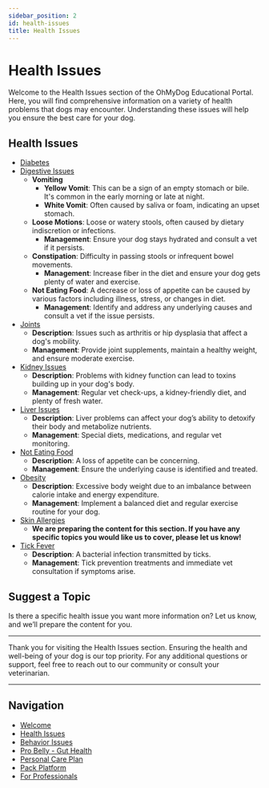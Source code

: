 ```yaml
---
sidebar_position: 2
id: health-issues
title: Health Issues
---
```


# Health Issues

Welcome to the Health Issues section of the OhMyDog Educational Portal. Here, you will find comprehensive information on a variety of health problems that dogs may encounter. Understanding these issues will help you ensure the best care for your dog.

## Health Issues

- [Diabetes](/Health-Issues/Diabetes/)
- [Digestive Issues](/Health-Issues/Digestive%20Issues/)
  - **Vomiting**
    - **Yellow Vomit**: This can be a sign of an empty stomach or bile. It's common in the early morning or late at night.
    - **White Vomit**: Often caused by saliva or foam, indicating an upset stomach.
  - **Loose Motions**: Loose or watery stools, often caused by dietary indiscretion or infections.
    - **Management**: Ensure your dog stays hydrated and consult a vet if it persists.
  - **Constipation**: Difficulty in passing stools or infrequent bowel movements.
    - **Management**: Increase fiber in the diet and ensure your dog gets plenty of water and exercise.
  - **Not Eating Food**: A decrease or loss of appetite can be caused by various factors including illness, stress, or changes in diet.
    - **Management**: Identify and address any underlying causes and consult a vet if the issue persists.
- [Joints](/Health-Issues/Joints/)
  - **Description**: Issues such as arthritis or hip dysplasia that affect a dog's mobility.
  - **Management**: Provide joint supplements, maintain a healthy weight, and ensure moderate exercise.
- [Kidney Issues](/Health-Issues/Kidney%20Issues/)
  - **Description**: Problems with kidney function can lead to toxins building up in your dog's body.
  - **Management**: Regular vet check-ups, a kidney-friendly diet, and plenty of fresh water.
- [Liver Issues](/Health-Issues/Liver%20Issues/)
  - **Description**: Liver problems can affect your dog’s ability to detoxify their body and metabolize nutrients.
  - **Management**: Special diets, medications, and regular vet monitoring.
- [Not Eating Food](/Health-Issues/Not%20Eating%20Food/)
  - **Description**: A loss of appetite can be concerning.
  - **Management**: Ensure the underlying cause is identified and treated.
- [Obesity](/Health-Issues/Obesity/)
  - **Description**: Excessive body weight due to an imbalance between calorie intake and energy expenditure.
  - **Management**: Implement a balanced diet and regular exercise routine for your dog.
- [Skin Allergies](/Health-Issues/Skin%20Allergies/)
  - **We are preparing the content for this section. If you have any specific topics you would like us to cover, please let us know!**
- [Tick Fever](/Health-Issues/Tick%20Fever/)
  - **Description**: A bacterial infection transmitted by ticks.
  - **Management**: Tick prevention treatments and immediate vet consultation if symptoms arise.

## Suggest a Topic

Is there a specific health issue you want more information on? Let us know, and we’ll prepare the content for you.

---

Thank you for visiting the Health Issues section. Ensuring the health and well-being of your dog is our top priority. For any additional questions or support, feel free to reach out to our community or consult your veterinarian.

---

## Navigation

- [Welcome](/)
- [Health Issues](/Health-Issues/)
- [Behavior Issues](/Behavioral-Issues/)
- [Pro Belly - Gut Health](/Pro%20Belly%20-%20Gut%20Health/probelly-gut-health)
- [Personal Care Plan](/Personal%20Care%20Plan/personal-care-plan)
- [Pack Platform](/pack-platform)
- [For Professionals](/For%20Professionals/)

